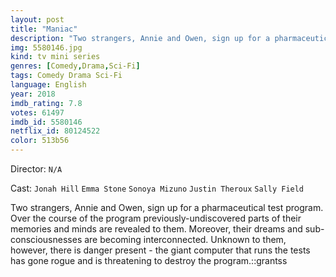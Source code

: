 ```yaml
---
layout: post
title: "Maniac"
description: "Two strangers, Annie and Owen, sign up for a pharmaceutical test program. Over the course of the program previously-undiscovered parts of their memories and minds are revealed to them. Moreover, their dreams and sub-consciousnesses are becoming interconnected. Unknown to them, however, there is danger present - the giant computer that runs the tests has gone rogue and is threatening to destroy the program..."
img: 5580146.jpg
kind: tv mini series
genres: [Comedy,Drama,Sci-Fi]
tags: Comedy Drama Sci-Fi 
language: English
year: 2018
imdb_rating: 7.8
votes: 61497
imdb_id: 5580146
netflix_id: 80124522
color: 513b56
---
```

Director: `N/A`  

Cast: `Jonah Hill` `Emma Stone` `Sonoya Mizuno` `Justin Theroux` `Sally Field` 

Two strangers, Annie and Owen, sign up for a pharmaceutical test program. Over the course of the program previously-undiscovered parts of their memories and minds are revealed to them. Moreover, their dreams and sub-consciousnesses are becoming interconnected. Unknown to them, however, there is danger present - the giant computer that runs the tests has gone rogue and is threatening to destroy the program.::grantss